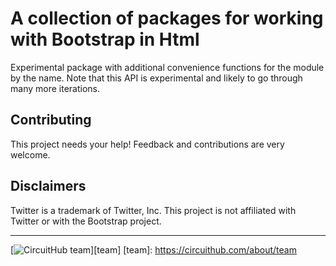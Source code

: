 # A collection of packages for working with Bootstrap in Html
Experimental package with additional convenience functions for the module by the name.
Note that this API is experimental and likely to go through many more iterations.

## Contributing

This project needs your help! Feedback and contributions are very welcome.

## Disclaimers

Twitter is a trademark of Twitter, Inc.
This project is not affiliated with Twitter or with the Bootstrap project.

---
[![CircuitHub team](http://docs.circuithub.com/press/logo/circuithub-lightgray-extratiny.jpg)][team]
[team]: https://circuithub.com/about/team

